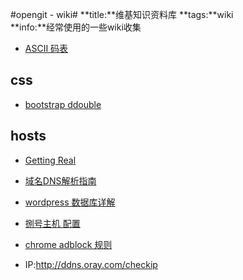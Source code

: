 #opengit - wiki#
**title:**维基知识资料库
**tags:**wiki   
**info:**经常使用的一些wiki收集

* [ASCII 码表](ascii)

## css
* [bootstrap ddouble](bootstrap-ddouble-bsle)


## hosts
* [Getting Real](doc/getting-real)
* [域名DNS解析指南](host/domains-dns)
* [wordpress 数据库详解](php/open/wordpress-mysql)
* [捌号主机 配置](host/8host)
* [chrome adblock 规则](doc/chrome.adblock.rule)

* IP:http://ddns.oray.com/checkip
